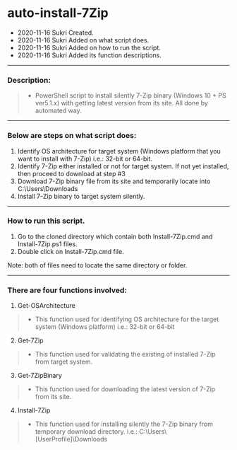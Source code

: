 # auto-install-7Zip
* 2020-11-16 Sukri Created.
* 2020-11-16 Sukri Added on what script does.
* 2020-11-16 Sukri Added on how to run the script.
* 2020-11-16 Sukri Added its function descriptions.

---

### Description:
> * PowerShell script to install silently 7-Zip binary (Windows 10 + PS ver5.1.x) with getting latest version from its site. All done by automated way.

---

### Below are steps on what script does:

1. Identify OS architecture for target system (Windows platform that you want to install with 7-Zip) i.e.: 32-bit or 64-bit.
2. Identify 7-Zip either installed or not for target system. If not yet installed, then proceed to download at step #3
3. Download 7-Zip binary file from its site and temporarily locate into C:\Users<userprofile>\Downloads
4. Install 7-Zip binary to target system silently.

---  

### How to run this script.

1. Go to the cloned directory which contain both Install-7Zip.cmd and Install-7Zip.ps1 files.
2. Double click on Install-7Zip.cmd file.

Note: both of files need to locate the same directory or folder.

---

### There are four functions involved:

1. Get-OSArchitecture
> * This function used for identifying OS architecture for the target system (Windows platform) i.e.: 32-bit or 64-bit

2. Get-7Zip
> * This function used for validating the existing of installed 7-Zip from target system.

3. Get-7ZipBinary
> *  This function used for downloading the latest version of 7-Zip from its site.
4. Install-7Zip

> * This function used for installing silently the 7-Zip binary from temporary download directory. i.e.: C:\Users\\[UserProfile]\Downloads
